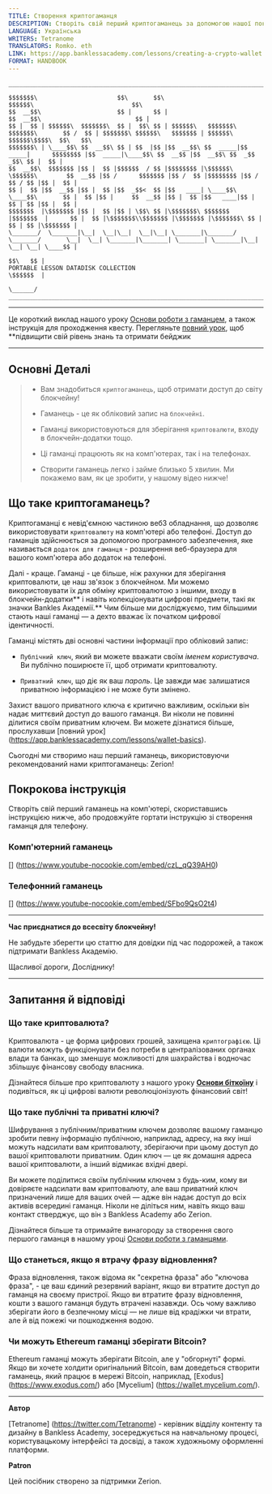 ```yaml
---
TITLE: Створення криптогаманця
DESCRIPTION: Створіть свій перший криптогаманець за допомогою нашої покрокової інструкції.
LANGUAGE: Українська
WRITERS: Tetranome
TRANSLATORS: Romko. eth
LINK: https://app.banklessacademy.com/lessons/creating-a-crypto-wallet
FORMAT: HANDBOOK
---
```


```
__________________________________________________________________________________________________________________________________________________________

$$$$$$$\                      $$\       $$\                                      $$$$$$\                           $$\                                   
$$  __$$\                     $$ |      $$ |                                    $$  __$$\                          $$ |                                  
$$ |  $$ | $$$$$$\  $$$$$$$\  $$ |  $$\ $$ | $$$$$$\   $$$$$$$\  $$$$$$$\       $$ /  $$ | $$$$$$$\ $$$$$$\   $$$$$$$ | $$$$$$\  $$$$$$\$$$$\  $$\   $$\ 
$$$$$$$\ | \____$$\ $$  __$$\ $$ | $$  |$$ |$$  __$$\ $$  _____|$$  _____|      $$$$$$$$ |$$  _____|\____$$\ $$  __$$ |$$  __$$\ $$  _$$  _$$\ $$ |  $$ |
$$  __$$\  $$$$$$$ |$$ |  $$ |$$$$$$  / $$ |$$$$$$$$ |\$$$$$$\  \$$$$$$\        $$  __$$ |$$ /      $$$$$$$ |$$ /  $$ |$$$$$$$$ |$$ / $$ / $$ |$$ |  $$ |
$$ |  $$ |$$  __$$ |$$ |  $$ |$$  _$$<  $$ |$$   ____| \____$$\  \____$$\       $$ |  $$ |$$ |     $$  __$$ |$$ |  $$ |$$   ____|$$ | $$ | $$ |$$ |  $$ |
$$$$$$$  |\$$$$$$$ |$$ |  $$ |$$ | \$$\ $$ |\$$$$$$$\ $$$$$$$  |$$$$$$$  |      $$ |  $$ |\$$$$$$$\\$$$$$$$ |\$$$$$$$ |\$$$$$$$\ $$ | $$ | $$ |\$$$$$$$ |
\_______/  \_______|\__|  \__|\__|  \__|\__| \_______|\_______/ \_______/       \__|  \__| \_______|\_______| \_______| \_______|\__| \__| \__| \____$$ |
                                                                                                                                               $$\   $$ |
PORTABLE LESSON DATADISK COLLECTION                                                                                                            \$$$$$$  |
                                                                                                                                                \______/
__________________________________________________________________________________________________________________________________________________________
```

---

Це короткий виклад нашого уроку [Основи роботи з гаманцем](https://app.banklessacademy.com/lessons/wallet-basics), а також інструкція для проходження квесту. Перегляньте [повний урок](https://app.banklessacademy.com/lessons/wallet-basics), щоб \*\*підвищити свій рівень знань та отримати бейджик

---

## Основні Деталі

> - Вам знадобиться `криптогаманець`, щоб отримати доступ до світу блокчейну!
>
> - Гаманець - це як обліковий запис на `блокчейні`.
>
> - Гаманці використовуються для зберігання `криптовалюти`, входу в блокчейн-додатки тощо.
>
> - Ці гаманці працюють як на комп'ютерах, так і на телефонах.
>
> - Створити гаманець легко і займе близько 5 хвилин. Ми покажемо вам, як це зробити, у нашому відео нижче!

## Що таке криптогаманець?

Криптогаманці є невід'ємною частиною веб3 обладнання, що дозволяє використовувати `криптовалюту` на комп'ютері або телефоні. Доступ до гаманців здійснюється за допомогою програмного забезпечення, яке називається `додаток для гаманця` - розширення веб-браузера для вашого комп'ютера або додаток на телефоні.

Далі - краще. Гаманці - це більше, ніж рахунки для зберігання криптовалюти, це наш зв'язок з блокчейном. Ми можемо використовувати їх для обміну криптовалютою з іншими, входу в блокчейн-додатки\*\* і навіть колекціонувати цифрові предмети, такі як значки Bankles Академії.\*\* Чим більше ми досліджуємо, тим більшими стають наші гаманці — а дехто вважає їх початком цифрової ідентичності.

Гаманці містять дві основні частини інформації про обліковий запис:

- `Публічний ключ`, який ви можете вважати своїм _іменем користувача_. Ви публічно поширюєте її, щоб отримати криптовалюту.

- `Приватний ключ`, що діє як ваш _пароль_. Це завжди має залишатися приватною інформацією і не може бути змінено.

Захист вашого приватного ключа є критично важливим, оскільки він надає миттєвий доступ до вашого гаманця. Ви ніколи не повинні ділитися своїм приватним ключем. Ви можете дізнатися більше, прослухавши [повний урок] (https://app.banklessacademy.com/lessons/wallet-basics).

Сьогодні ми створимо наш перший гаманець, використовуючи рекомендований нами криптогаманець: Zerion!

## Покрокова інструкція

Створіть свій перший гаманець на комп'ютері, скориставшись інструкцією нижче, або продовжуйте гортати інструкцію зі створення гаманця для телефону.

### Комп'ютерний гаманець

[] (https://www.youtube-nocookie.com/embed/czL_qQ39AH0)

### Телефонний гаманець

[] (https://www.youtube-nocookie.com/embed/SFbo9QsO2t4)

---

**Час приєднатися до всесвіту блокчейну!**

Не забудьте зберегти цю статтю для довідки під час подорожей, а також підтримати Bankless Академію.

Щасливої дороги, Досліднику!

---

## Запитання й відповіді

### Що таке криптовалюта?

Криптовалюта - це форма цифрових грошей, захищена `криптографією`. Ці валюти можуть функціонувати без потреби в централізованих органах влади та банках, що зменшує можливості для шахрайства і водночас збільшує фінансову свободу власника.

Дізнайтеся більше про криптовалюту з нашого уроку **[Основи біткоїну](https://app.banklessacademy.com/lessons/bitcoin-basics)** і подивіться, як ці цифрові валюти революціонізують фінансовий світ!

### Що таке публічні та приватні ключі?

Шифрування з публічним/приватним ключем дозволяє вашому гаманцю зробити певну інформацію публічною, наприклад, адресу, на яку інші можуть надсилати вам криптовалюту, зберігаючи при цьому доступ до вашої криптовалюти приватним. Один ключ — це як домашня адреса вашої криптовалюти, а інший відмикає вхідні двері.

Ви можете поділитися своїм публічним ключем з будь-ким, кому ви довіряєте надсилати вам криптовалюту, але ваш приватний ключ призначений лише для ваших очей — адже він надає доступ до всіх активів всередині гаманця. Ніколи не діліться ним, навіть якщо ваш контакт стверджує, що він з Bankless Academy або Zerion.

Дізнайтеся більше та отримайте винагороду за створення свого першого гаманця в нашому уроці [Основи роботи з гаманцями](https://app.banklessacademy.com/lessons/wallet-basics).

### Що станеться, якщо я втрачу фразу відновлення?

Фраза відновлення, також відома як "секретна фраза" або "ключова фраза", - це ваш єдиний резервний варіант, якщо ви втратите доступ до гаманця на своєму пристрої. Якщо ви втратите фразу відновлення, кошти з вашого гаманця будуть втрачені назавжди. Ось чому важливо зберігати його в безпечному місці — не лише від крадіжки чи втрати, але й від пожежі чи пошкодження водою.

### Чи можуть Ethereum гаманці зберігати Bitcoin?

Ethereum гаманці можуть зберігати Bitcoin, але у "обгорнуті" формі. Якщо ви хочете холдити оригінальний Bitcoin, вам доведеться створити гаманець, який працює в мережі Bitcoin, наприклад, [Exodus] (https://www.exodus.com/) або [Mycelium] (https://wallet.mycelium.com/).

---

**Автор**

[Tetranome] (https://twitter.com/Tetranome) - керівник відділу контенту та дизайну в Bankless Academy, зосереджується на навчальному процесі, користувацькому інтерфейсі та досвіді, а також художньому оформленні платформи.

**Patron**

Цей посібник створено за підтримки Zerion.
